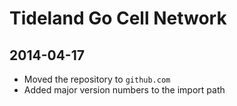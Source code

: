 Tideland Go Cell Network
========================

2014-04-17
----------

- Moved the repository to `github.com`
- Added major version numbers to the import path

